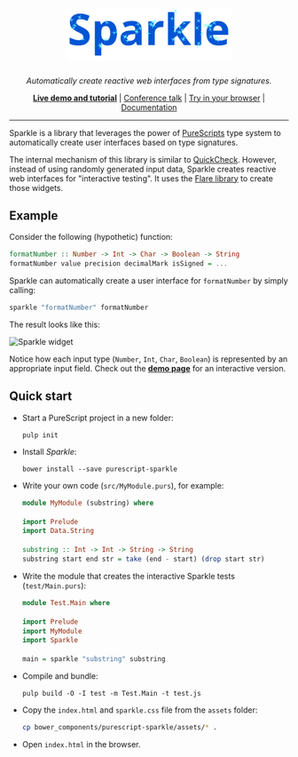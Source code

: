 <div align="center">
<h1>
<img src="html/sparkle.svg"
      alt="Sparkle"
      width="300">
</h1>
</div>

<p align="center">
<em>Automatically create reactive web interfaces from type signatures.</em>
</p>

<p align="center">
<b><a href="http://sharkdp.github.io/purescript-sparkle/">Live demo and tutorial</a></b>
| <a href="https://www.youtube.com/watch?v=iTSosG7vUyI">Conference talk</a>
| <a href="http://try.purescript.org/?backend=flare">Try in your browser</a>
| <a href="http://pursuit.purescript.org/packages/purescript-sparkle/">Documentation</a>
</p>

<hr>

Sparkle is a library that leverages the power of [PureScripts](http://purescript.org) type system to automatically create user interfaces based on type signatures.

The internal mechanism of this library is similar to [QuickCheck](https://github.com/purescript/purescript-quickcheck). However, instead of using randomly generated input data, Sparkle creates reactive web interfaces for "interactive testing". It uses the [Flare library](https://github.com/sharkdp/purescript-flare) to create those widgets.

## Example

Consider the following (hypothetic) function:
``` purs
formatNumber :: Number -> Int -> Char -> Boolean -> String
formatNumber value precision decimalMark isSigned = ...
```
Sparkle can automatically create a user interface for `formatNumber` by simply calling:
``` purs
sparkle "formatNumber" formatNumber
```
The result looks like this:

![Sparkle widget](https://i.imgur.com/xB13OGZ.png)

Notice how each input type (`Number`, `Int`, `Char`, `Boolean`) is represented by an appropriate input field.
Check out the **[demo page](http://sharkdp.github.io/purescript-sparkle/)** for an interactive version.

## Quick start

- Start a PureScript project in a new folder:
  ```
  pulp init
  ```

- Install *Sparkle*:
  ```
  bower install --save purescript-sparkle
  ```

- Write your own code (`src/MyModule.purs`), for example:

  ``` purs
  module MyModule (substring) where

  import Prelude
  import Data.String

  substring :: Int -> Int -> String -> String
  substring start end str = take (end - start) (drop start str)
  ```

- Write the module that creates the interactive Sparkle tests (`test/Main.purs`):

  ``` purs
  module Test.Main where

  import Prelude
  import MyModule
  import Sparkle

  main = sparkle "substring" substring
  ```

- Compile and bundle:
  ```
  pulp build -O -I test -m Test.Main -t test.js
  ```

- Copy the `index.html` and `sparkle.css` file from the `assets` folder:

  ``` bash
  cp bower_components/purescript-sparkle/assets/* .
  ```

- Open `index.html` in the browser.
